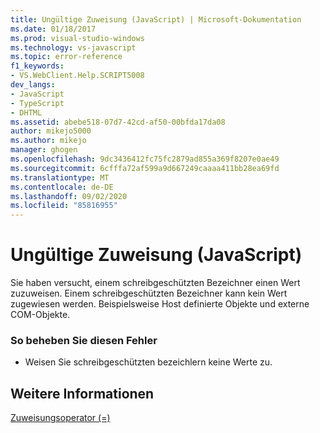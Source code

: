 ```yaml
---
title: Ungültige Zuweisung (JavaScript) | Microsoft-Dokumentation
ms.date: 01/18/2017
ms.prod: visual-studio-windows
ms.technology: vs-javascript
ms.topic: error-reference
f1_keywords:
- VS.WebClient.Help.SCRIPT5008
dev_langs:
- JavaScript
- TypeScript
- DHTML
ms.assetid: abebe518-07d7-42cd-af50-00bfda17da08
author: mikejo5000
ms.author: mikejo
manager: ghogen
ms.openlocfilehash: 9dc3436412fc75fc2879ad855a369f8207e0ae49
ms.sourcegitcommit: 6cfffa72af599a9d667249caaaa411bb28ea69fd
ms.translationtype: MT
ms.contentlocale: de-DE
ms.lasthandoff: 09/02/2020
ms.locfileid: "85816955"
---
```

# <a name="illegal-assignment-javascript"></a>Ungültige Zuweisung (JavaScript)
Sie haben versucht, einem schreibgeschützten Bezeichner einen Wert zuzuweisen. Einem schreibgeschützten Bezeichner kann kein Wert zugewiesen werden. Beispielsweise Host definierte Objekte und externe COM-Objekte.  
  
### <a name="to-correct-this-error"></a>So beheben Sie diesen Fehler  
  
- Weisen Sie schreibgeschützten bezeichlern keine Werte zu.  
  
## <a name="see-also"></a>Weitere Informationen  
 [Zuweisungsoperator (=)](../../javascript/reference/assignment-operator-decrement-equal-javascript.md)